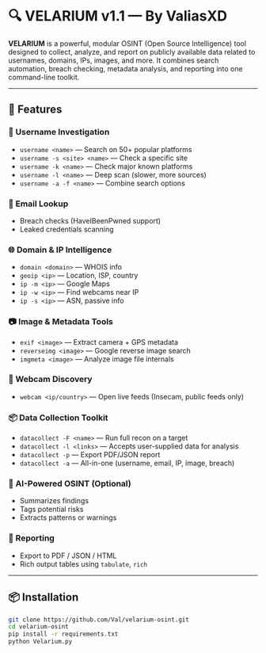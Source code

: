 # 🔍 VELARIUM v1.1 — By ValiasXD

**VELARIUM** is a powerful, modular OSINT (Open Source Intelligence) tool designed to collect, analyze, and report on publicly available data related to usernames, domains, IPs, images, and more. It combines search automation, breach checking, metadata analysis, and reporting into one command-line toolkit.

---

## 🚀 Features

### 👤 Username Investigation
- `username <name>` — Search on 50+ popular platforms  
- `username -s <site> <name>` — Check a specific site  
- `username -k <name>` — Check major known platforms  
- `username -l <name>` — Deep scan (slower, more sources)  
- `username -a -f <name>` — Combine search options  

### 📧 Email Lookup
- Breach checks (HaveIBeenPwned support)  
- Leaked credentials scanning  

### 🌐 Domain & IP Intelligence
- `domain <domain>` — WHOIS info  
- `geoip <ip>` — Location, ISP, country  
- `ip -m <ip>` — Google Maps  
- `ip -w <ip>` — Find webcams near IP  
- `ip -s <ip>` — ASN, passive info  

### 📷 Image & Metadata Tools
- `exif <image>` — Extract camera + GPS metadata  
- `reverseimg <image>` — Google reverse image search  
- `imgmeta <image>` — Analyze image file internals  

### 🎥 Webcam Discovery
- `webcam <ip/country>` — Open live feeds (Insecam, public feeds only)

### 📦 Data Collection Toolkit
- `datacollect -F <name>` — Run full recon on a target  
- `datacollect -l <links>` — Accepts user-supplied data for analysis  
- `datacollect -p` — Export PDF/JSON report  
- `datacollect -a` — All-in-one (username, email, IP, image, breach)

### 🧠 AI-Powered OSINT (Optional)
- Summarizes findings  
- Tags potential risks  
- Extracts patterns or warnings  

### 🧾 Reporting
- Export to PDF / JSON / HTML  
- Rich output tables using `tabulate`, `rich`  

---

## 📦 Installation

```bash
git clone https://github.com/Val/velarium-osint.git
cd velarium-osint
pip install -r requirements.txt
python Velarium.py 
